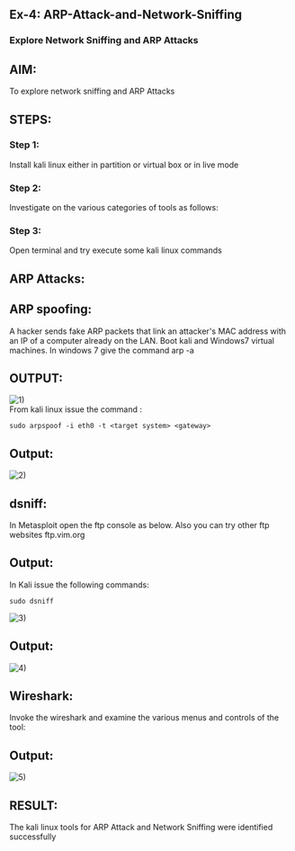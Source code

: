 ## Ex-4: ARP-Attack-and-Network-Sniffing
### Explore Network Sniffing and ARP Attacks
## AIM:
To explore network sniffing and ARP Attacks
## STEPS:
### Step 1:
Install kali linux either in partition or virtual box or in live mode
### Step 2:
Investigate on the various categories of tools as follows:
### Step 3:
Open terminal and try execute some kali linux commands
## ARP Attacks:  
## ARP spoofing: 
A hacker sends fake ARP packets that link an attacker's MAC address with an IP of a computer already on the LAN. 
Boot kali and Windows7 virtual machines.
In windows 7 give the command arp -a
## OUTPUT:
![1)](https://github.com/user-attachments/assets/352b462c-52d6-4a87-b598-e77f2993b1bc)
</br>
From kali linux issue the command :
```
sudo arpspoof -i eth0 -t <target system> <gateway>
```
## Output:
![2)](https://github.com/user-attachments/assets/e23eab51-0350-43cc-ad39-35377c48b8fe)

## dsniff:
In Metasploit open the ftp console as below. Also you can try other ftp websites ftp.vim.org

## Output:
In Kali issue the following commands:
```
sudo dsniff
```
![3)](https://github.com/user-attachments/assets/5ff9173c-31a1-4f33-8d64-36fe4e8d6cbb)

## Output:
![4)](https://github.com/user-attachments/assets/762b23c4-d805-46c2-94a1-477d739d11f8)

## Wireshark:
Invoke the wireshark and examine the various menus  and controls of the tool:
## Output:
![5)](https://github.com/user-attachments/assets/8de52d49-3015-4ec6-afc3-a4fd0c217e0d)

## RESULT:
The kali linux tools for ARP Attack and Network Sniffing were identified successfully
